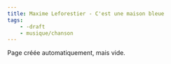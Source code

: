 ```yaml
---
title: Maxime Leforestier - C'est une maison bleue
tags:
    - -draft
    - musique/chanson
---
```


Page créée automatiquement, mais vide.
